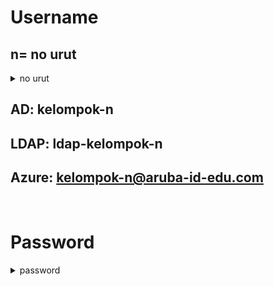 # Username

## n= no urut

<details close>
  <summary>no urut</summary>
  
</details>

## AD: kelompok-n

## LDAP: ldap-kelompok-n

## Azure: kelompok-n@aruba-id-edu.com

<br>

# Password

<details close>
  <summary>password</summary>
aruba123-n
</details>
